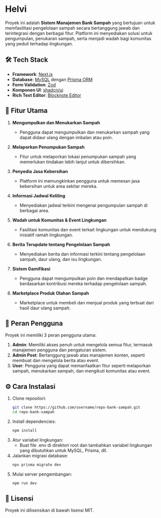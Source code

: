 # Helvi

Proyek ini adalah **Sistem Manajemen Bank Sampah** yang bertujuan untuk memfasilitasi pengelolaan sampah secara bertanggung jawab dan terintegrasi dengan berbagai fitur. Platform ini menyediakan solusi untuk pengumpulan, penukaran sampah, serta menjadi wadah bagi komunitas yang peduli terhadap lingkungan.

## 🛠️ Tech Stack

- **Framework**: [Next.js](https://nextjs.org/)
- **Database**: [MySQL](https://www.mysql.com/) dengan [Prisma ORM](https://www.prisma.io/)
- **Form Validation**: [Zod](https://zod.dev/)
- **Komponen UI**: [shadcn/ui](https://ui.shadcn.dev/)
- **Rich Text Editor**: [Blocknote Editor](https://blocknote.dev/)

## 🚀 Fitur Utama

1. **Mengumpulkan dan Menukarkan Sampah**

   - Pengguna dapat mengumpulkan dan menukarkan sampah yang dapat didaur ulang dengan imbalan atau poin.

2. **Melaporkan Penumpukan Sampah**

   - Fitur untuk melaporkan lokasi penumpukan sampah yang memerlukan tindakan lebih lanjut untuk dibersihkan.

3. **Penyedia Jasa Kebersihan**

   - Platform ini memungkinkan pengguna untuk memesan jasa kebersihan untuk area sekitar mereka.

4. **Informasi Jadwal Keliling**

   - Menyediakan jadwal terkini mengenai pengumpulan sampah di berbagai area.

5. **Wadah untuk Komunitas & Event Lingkungan**

   - Fasilitasi komunitas dan event terkait lingkungan untuk mendukung inisiatif ramah lingkungan.

6. **Berita Terupdate tentang Pengelolaan Sampah**

   - Menyediakan berita dan informasi terkini tentang pengelolaan sampah, daur ulang, dan isu lingkungan.

7. **Sistem Gamifikasi**

   - Pengguna dapat mengumpulkan poin dan mendapatkan badge berdasarkan kontribusi mereka terhadap pengelolaan sampah.

8. **Marketplace Produk Olahan Sampah**
   - Marketplace untuk membeli dan menjual produk yang terbuat dari hasil daur ulang sampah.

## 🎯 Peran Pengguna

Proyek ini memiliki 3 peran pengguna utama:

1. **Admin**: Memiliki akses penuh untuk mengelola semua fitur, termasuk manajemen pengguna dan pengaturan sistem.
2. **Admin Post**: Bertanggung jawab atas manajemen konten, seperti membuat dan mengelola berita atau event.
3. **User**: Pengguna yang dapat memanfaatkan fitur seperti melaporkan sampah, menukarkan sampah, dan mengikuti komunitas atau event.

## ⚙️ Cara Instalasi

1. Clone repositori:
   ```bash
   git clone https://github.com/username/repo-bank-sampah.git
   cd repo-bank-sampah
   ```
2. Install dependencies:
   ```bash
   npm install
   ```
3. Atur variabel lingkungan:
   - Buat file .env di direktori root dan tambahkan variabel lingkungan yang dibutuhkan untuk MySQL, Prisma, dll.
4. Jalankan migrasi database:
   ```bash
   npx prisma migrate dev
   ```
5. Mulai server pengembangan:
   ```bash
   npm run dev
   ```

## 📜 Lisensi

Proyek ini dilisensikan di bawah lisensi MIT.
